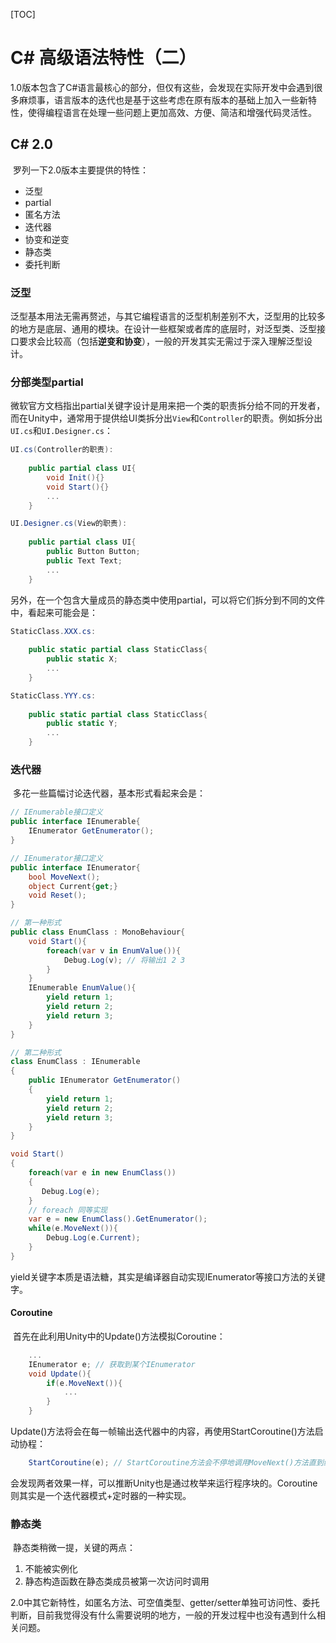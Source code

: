 [TOC]

# C# 高级语法特性（二）

​	1.0版本包含了C#语言最核心的部分，但仅有这些，会发现在实际开发中会遇到很多麻烦事，语言版本的迭代也是基于这些考虑在原有版本的基础上加入一些新特性，使得编程语言在处理一些问题上更加高效、方便、简洁和增强代码灵活性。

## C# 2.0

​	罗列一下2.0版本主要提供的特性：

-   泛型
-   partial
-   匿名方法
-   迭代器
-   协变和逆变
-   静态类
-   委托判断

### 泛型

​	泛型基本用法无需再赘述，与其它编程语言的泛型机制差别不大，泛型用的比较多的地方是底层、通用的模块。在设计一些框架或者库的底层时，对泛型类、泛型接口要求会比较高（包括**逆变和协变**），一般的开发其实无需过于深入理解泛型设计。

### 分部类型partial

​	微软官方文档指出partial关键字设计是用来把一个类的职责拆分给不同的开发者，而在Unity中，通常用于提供给UI类拆分出`View`和`Controller`的职责。例如拆分出`UI.cs`和`UI.Designer.cs`：

```c#
UI.cs(Controller的职责):
	
	public partial class UI{
		void Init(){}
        void Start(){}
        ...
    }

UI.Designer.cs(View的职责):
	
	public partial class UI{
        public Button Button;
        public Text Text;
        ...
    }
```

​	另外，在一个包含大量成员的静态类中使用partial，可以将它们拆分到不同的文件中，看起来可能会是：

```c#
StaticClass.XXX.cs:
	
	public static partial class StaticClass{
        public static X;
        ...
    }

StaticClass.YYY.cs:
	
	public static partial class StaticClass{
        public static Y;
        ...
    }
```

### 迭代器

​	多花一些篇幅讨论迭代器，基本形式看起来会是：

```c#
// IEnumerable接口定义
public interface IEnumerable{
    IEnumerator GetEnumerator();
}

// IEnumerator接口定义
public interface IEnumerator{
    bool MoveNext();
    object Current{get;}
    void Reset();
}

// 第一种形式
public class EnumClass : MonoBehaviour{
    void Start(){
		foreach(var v in EnumValue()){
            Debug.Log(v); // 将输出1 2 3
        }
    }
    IEnumerable EnumValue(){
        yield return 1;
        yield return 2;
        yield return 3;
    }
}

// 第二种形式
class EnumClass : IEnumerable
{
    public IEnumerator GetEnumerator()
    {
        yield return 1;
        yield return 2;
        yield return 3;
    }
}

void Start()
{
    foreach(var e in new EnumClass())
    {
       Debug.Log(e);
    }
    // foreach 同等实现
    var e = new EnumClass().GetEnumerator();
    while(e.MoveNext()){
        Debug.Log(e.Current);
    }
}
```

​	yield关键字本质是语法糖，其实是编译器自动实现IEnumerator等接口方法的关键字。

####  Coroutine

​		首先在此利用Unity中的Update()方法模拟Coroutine：

```c#
	...
	IEnumerator e; // 获取到某个IEnumerator
	void Update(){
        if(e.MoveNext()){
            ...
        }
    }
```

​		Update()方法将会在每一帧输出迭代器中的内容，再使用StartCoroutine()方法启动协程：

```c#
	StartCoroutine(e); // StartCoroutine方法会不停地调用MoveNext()方法直到结束
```

​		会发现两者效果一样，可以推断Unity也是通过枚举来运行程序块的。Coroutine则其实是一个迭代器模式+定时器的一种实现。

### 静态类

​	静态类稍微一提，关键的两点：

1.   不能被实例化
2.   静态构造函数在静态类成员被第一次访问时调用

2.0中其它新特性，如匿名方法、可空值类型、getter/setter单独可访问性、委托判断，目前我觉得没有什么需要说明的地方，一般的开发过程中也没有遇到什么相关问题。
